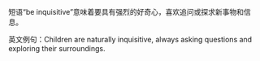 短语“be inquisitive”意味着要具有强烈的好奇心，喜欢追问或探求新事物和信息。

英文例句：Children are naturally inquisitive, always asking questions and exploring their surroundings.